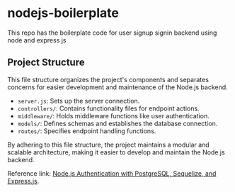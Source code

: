 # nodejs-boilerplate
This repo has the boilerplate code for user signup signin backend using node and express js

## Project Structure
This file structure organizes the project's components and separates concerns for easier development and maintenance of the Node.js backend.
- `server.js`: Sets up the server connection.
- `controllers/`: Contains functionality files for endpoint actions.
- `middleware/`: Holds middleware functions like user authentication.
- `models/`: Defines schemas and establishes the database connection.
- `routes/`: Specifies endpoint handling functions.

By adhering to this file structure, the project maintains a modular and scalable architecture, making it easier to develop and maintain the Node.js backend.


Reference link: [Node.js Authentication with PostgreSQL, Sequelize, and Express.js](https://medium.com/@rachealkuranchie/node-js-authentication-with-postgresql-sequelize-and-express-js-20ae773da4c9).
